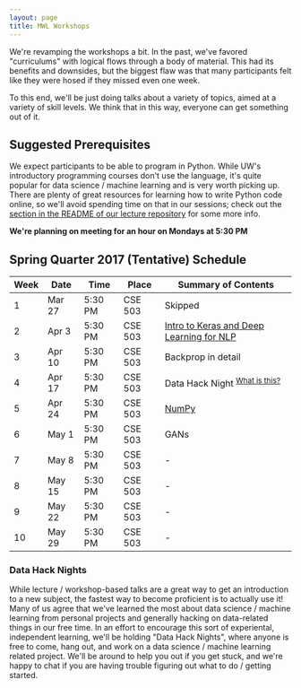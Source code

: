 ```yaml
---
layout: page
title: MWL Workshops
---
```


We're revamping the workshops a bit. In the past, we've favored "curriculums" 
with logical flows through a body of material. This had its benefits and downsides, 
but the biggest flaw was that many participants felt like they were hosed if they 
missed even one week.

To this end, we'll be just doing talks about a variety of topics, aimed at a variety 
of skill levels. We think that in this way, everyone can get something out of it.

## Suggested Prerequisites

We expect participants to be able to program in Python. While UW's introductory
programming courses don't use the language, it's quite popular for data science
/ machine learning and is very worth picking up. There are plenty of great
resources for learning how to write Python code online, so we'll avoid spending
time on that in our sessions; check out the
[section in the README of our lecture repository](https://github.com/MachinesWhoLearn/lectures/blob/master/README.md#software)
for some more info.

**We're planning on meeting for an hour on Mondays at 5:30 PM**

## Spring Quarter 2017 (Tentative) Schedule

| Week | Date | Time | Place | Summary of Contents |
|------|------|------|-------|---------------------|
| 1 | Mar 27 | 5:30 PM | CSE 503 | Skipped |
| 2 | Apr 3 | 5:30 PM | CSE 503 | [Intro to Keras and Deep Learning for NLP](https://github.com/MachinesWhoLearn/lectures/tree/master/2016-2017.Meetings/spring/01.keras_tutorial_duplicate_questions) |
| 3 | Apr 10 | 5:30 PM | CSE 503 | Backprop in detail |
| 4 | Apr 17 | 5:30 PM | CSE 503 | Data Hack Night <sup>[What is this?](#data-hack-nights)</sup> |
| 5 | Apr 24 | 5:30 PM | CSE 503 | [NumPy](https://github.com/MachinesWhoLearn/lectures/blob/master/2016-2017.Meetings/spring/04.numpy_exercises.md) |
| 6 | May 1 | 5:30 PM | CSE 503 | GANs |
| 7 | May 8 | 5:30 PM | CSE 503 | - |
| 8 | May 15 | 5:30 PM | CSE 503 | - |
| 9 | May 22 | 5:30 PM | CSE 503 | - |
| 10 | May 29 | 5:30 PM | CSE 503 | - |

### Data Hack Nights
While lecture / workshop-based talks are a great way to get an introduction to a new subject, the fastest way to become proficient is to actually use it! Many of us agree that we've learned the most about data science / machine learning from personal projects and generally hacking on data-related things in our free time. In an effort to encourage this sort of experiental, independent learning, we'll be holding "Data Hack Nights", where anyone is free to come, hang out, and work on a data science / machine learning related project. We'll be around to help you out if you get stuck, and we're happy to chat if you are having trouble figuring out what to do / getting started.
